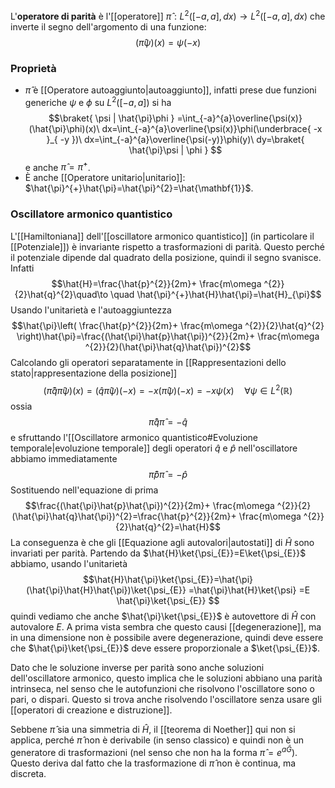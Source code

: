 L'**operatore di parità** è l'[[operatore]] $\hat{\pi}:L^{2}([-a,a],dx)\to L^{2}([-a,a],dx)$ che inverte il segno dell'argomento di una funzione:
$$(\hat{\pi}\psi)(x)=\psi(-x)$$
### Proprietà
- $\hat{\pi}$ è [[Operatore autoaggiunto|autoaggiunto]], infatti prese due funzioni generiche $\psi$ e $\phi$ su $L^{2}([-a,a])$ si ha $$\braket{ \psi | \hat{\pi}\phi } =\int_{-a}^{a}\overline{\psi(x)}(\hat{\pi}\phi)(x)\ dx=\int_{-a}^{a}\overline{\psi(x)}\phi(\underbrace{ -x }_{ -y })\ dx=\int_{-a}^{a}\overline{\psi(-y)}\phi(y)\ dy=\braket{ \hat{\pi}\psi | \phi } $$e anche $\hat{\pi}=\hat{\pi}^{+}$.
- È anche [[Operatore unitario|unitario]]: $\hat{\pi}^{+}\hat{\pi}=\hat{\pi}^{2}=\hat{\mathbf{1}}$.
### Oscillatore armonico quantistico
L'[[Hamiltoniana]] dell'[[oscillatore armonico quantistico]] (in particolare il [[Potenziale]]) è invariante rispetto a trasformazioni di parità. Questo perché il potenziale dipende dal quadrato della posizione, quindi il segno svanisce. Infatti
$$\hat{H}=\frac{\hat{p}^{2}}{2m}+ \frac{m\omega ^{2}}{2}\hat{q}^{2}\quad\to \quad \hat{\pi}^{+}\hat{H}\hat{\pi}=\hat{H}_{\pi}$$
Usando l'unitarietà e l'autoaggiuntezza
$$\hat{\pi}\left( \frac{\hat{p}^{2}}{2m}+ \frac{m\omega ^{2}}{2}\hat{q}^{2} \right)\hat{\pi}=\frac{(\hat{\pi}\hat{p}\hat{\pi})^{2}}{2m}+ \frac{m\omega ^{2}}{2}(\hat{\pi}\hat{q}\hat{\pi})^{2}$$
Calcolando gli operatori separatamente in [[Rappresentazioni dello stato|rappresentazione della posizione]]
$$(\hat{\pi}\hat{q}\hat{\pi}\psi)(x)=(\hat{q}\hat{\pi}\psi)(-x)=-x(\hat{\pi}\psi)(-x)=-x\psi(x)\quad \forall \psi \in L^{2}(\mathbb{R})$$ossia
$$\hat{\pi}\hat{q}\hat{\pi}=-\hat{q}$$
e sfruttando l'[[Oscillatore armonico quantistico#Evoluzione temporale|evoluzione temporale]] degli operatori $\hat{q}$ e $\hat{p}$ nell'oscillatore abbiamo immediatamente
$$\hat{\pi}\hat{p}\hat{\pi}=-\hat{p}$$
Sostituendo nell'equazione di prima
$$\frac{(\hat{\pi}\hat{p}\hat{\pi})^{2}}{2m}+ \frac{m\omega ^{2}}{2}(\hat{\pi}\hat{q}\hat{\pi})^{2}=\frac{\hat{p}^{2}}{2m}+ \frac{m\omega ^{2}}{2}\hat{q}^{2}=\hat{H}$$
La conseguenza è che gli [[Equazione agli autovalori|autostati]] di $\hat{H}$ sono invariati per parità. Partendo da $\hat{H}\ket{\psi_{E}}=E\ket{\psi_{E}}$ abbiamo, usando l'unitarietà
$$\hat{H}\hat{\pi}\ket{\psi_{E}}=\hat{\pi}(\hat{\pi}\hat{H}\hat{\pi})\ket{\psi_{E}} =\hat{\pi}\hat{H}\ket{\psi} =E \hat{\pi}\ket{\psi_{E}}  $$
quindi vediamo che anche $\hat{\pi}\ket{\psi_{E}}$ è autovettore di $\hat{H}$ con autovalore $E$. A prima vista sembra che questo causi [[degenerazione]], ma in una dimensione non è possibile avere degenerazione, quindi deve essere che $\hat{\pi}\ket{\psi_{E}}$ deve essere proporzionale a $\ket{\psi_{E}}$.

Dato che le soluzione inverse per parità sono anche soluzioni dell'oscillatore armonico, questo implica che le soluzioni abbiano una parità intrinseca, nel senso che le autofunzioni che risolvono l'oscillatore sono o pari, o dispari. Questo si trova anche risolvendo l'oscillatore senza usare gli [[operatori di creazione e distruzione]].

Sebbene $\hat{\pi}$ sia una simmetria di $\hat{H}$, il [[teorema di Noether]] qui non si applica, perché $\hat{\pi}$ non è derivabile (in senso classico) e quindi non è un generatore di trasformazioni (nel senso che non ha la forma $\hat{\pi}=e^{a \hat{G}}$). Questo deriva dal fatto che la trasformazione di $\hat{\pi}$ non è continua, ma discreta.